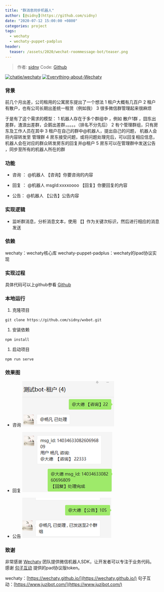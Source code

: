 ```yaml
---
title: "群消息同步机器人"
author: [@sidny](https://github.com/sidny) 
date: "2020-07-12 15:00:00 +0800"
categories: project
tags:
  - wechaty
  - wechaty-puppet-padplus
header:
  teaser: /assets/2020/wechat-roommessage-bot/teaser.png
---
```


> 作者: [sidny](https://github.com/sidny/)
> Code: [Github](https://github.com/sidny/wxbot)

[![chatie/wechaty](https://img.shields.io/badge/Powered%20By-Wechaty-green.svg#align=left&display=inline&height=20&margin=%5Bobject%20Object%5D&originHeight=20&originWidth=132&status=done&style=none&width=132)](https://github.com/chatie/wechaty)
[![Everything-about-Wechaty](https://img.shields.io/badge/Wechaty-%E5%BC%80%E6%BA%90%E6%BF%80%E5%8A%B1%E8%AE%A1%E5%88%92-green.svg#align=left&display=inline&height=20&margin=%5Bobject%20Object%5D&originHeight=20&originWidth=134&status=done&style=none&width=134)](https://github.com/juzibot/Welcome/wiki/Everything-about-Wechaty)

### 背景

前几个月出差，公司租用的公寓房东提出了一个想法
1 租户大概有几百户
2 租户有散户，也有公司长期出差统一租赁（例如我）
3 很多微信群管理起来很麻烦

于是有了这个需求的模型：
1 机器人存在于多个群组中 ，例如 散户1群 ，囧东出差群，渣浪出差群，企鹅出差群，。。。。（排名不分先后）
2 有个管理群组，只有房东及工作人员在其中
3 租户在自己的群中@机器人，提出自己的问题， 机器人会将内容转发至 管理群
4 房东接受问题，或将问题处理完后，可以回复相应信息，机器人会在对应的群众转发房东的回复并@租户
5 房东可以在管理群中发送公告 ，同步至所有的机器人所在的群

<!--more-->

### 功能

- 咨询 ：
  @机器人 【咨询】你要咨询的内容

- 回复 ：
  @机器人 msgId:xxxxoooo
  【回复】你要回复的内容

- 公告：
  @机器人 【公告】公告内容

### 实现逻辑

- 监听群消息，分析消息文本，使用 【】作为关键次标识，然后进行相应的消息发送

### 依赖

wechaty：wechaty核心库
wechaty-puppet-padplus：wechaty的ipad协议实现

### 实现过程

具体代码可以上github参看 [Github](https://github.com/sidny/wxbot)

### 本地运行

1. 克隆项目

```shell
git clone https://github.com/sidny/wxbot.git
```

1. 安装依赖

```shell
npm install
```

1. 启动项目

```shell
npm run serve
```

### 效果图

- 咨询
  ![咨询](/assets/2020/wechat-roommessage-bot/query.png)

- 回复
  ![回复](/assets/2020/wechat-roommessage-bot/answer.png)

- 公告
  ![公告](/assets/2020/wechat-roommessage-bot/notice.png)

### 致谢

非常感谢 [Wechaty](https://wechaty.github.io/) 团队提供微信机器人SDK，让开发者可以专注于业务代码。
感谢 [句子互动](https://www.juzibot.com/) 提供的pad协议版token。

wechaty：[https://wechaty.github.io/](https://wechaty.github.io/)
句子互动：[https://www.juzibot.com/](https://www.juzibot.com/)
